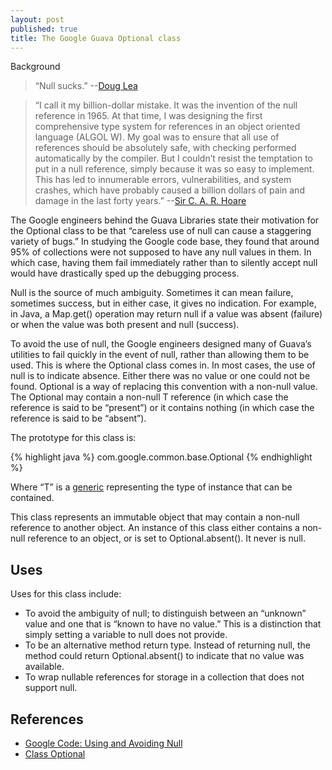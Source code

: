 ```yaml
---
layout: post
published: true
title: The Google Guava Optional class
---
```

Background

> “Null sucks.” --[Doug Lea](http://en.wikipedia.org/wiki/Doug_Lea)

> “I call it my billion-dollar mistake. It was the invention of the null reference in 1965. At that time, I was designing the first comprehensive type system for references in an object oriented language (ALGOL W). My goal was to ensure that all use of references should be absolutely safe, with checking performed automatically by the compiler. But I couldn’t resist the temptation to put in a null reference, simply because it was so easy to implement. This has led to innumerable errors, vulnerabilities, and system crashes, which have probably caused a billion dollars of pain and damage in the last forty years.” --[Sir C. A. R. Hoare](http://en.wikipedia.org/wiki/C._A._R._Hoare)

The Google engineers behind the Guava Libraries state their motivation for the Optional class to be that “careless use of null can cause a staggering variety of bugs.” In studying the Google code base, they found that around 95% of collections were not supposed to have any null values in them. In which case, having them fail immediately rather than to silently accept null would have drastically sped up the debugging process.

Null is the source of much ambiguity. Sometimes it can mean failure, sometimes success, but in either case, it gives no indication. For example, in Java, a Map.get() operation may return null if a value was absent (failure) or when the value was both present and null (success).

To avoid the use of null, the Google engineers designed many of Guava’s utilities to fail quickly in the event of null, rather than allowing them to be used. This is where the Optional class comes in. In most cases, the use of null is to indicate absence. Either there was no value or one could not be found. Optional<T> is a way of replacing this convention with a non-null value. The Optional may contain a non-null T reference (in which case the reference is said to be “present”) or it contains nothing (in which case the reference is said to be “absent”).

The prototype for this class is:

{% highlight java %}
com.google.common.base.Optional<T>
{% endhighlight %}

Where “T” is a [generic](http://www.david-merrick.com/2014/10/21/java-generics/) representing the type of instance that can be contained.

This class represents an immutable object that may contain a non-null reference to another object. An instance of this class either contains a non-null reference to an object, or is set to Optional.absent(). It never is null.

## Uses

Uses for this class include:

* To avoid the ambiguity of null;  to distinguish between an “unknown” value and one that is “known to have no value.” This is a distinction that simply setting a variable to null does not provide.
* To be an alternative method return type. Instead of returning null, the method could return Optional.absent() to indicate that no value was available.
* To wrap nullable references for storage in a collection that does not support null.

## References

* [Google Code: Using and Avoiding Null](https://code.google.com/p/guava-libraries/wiki/UsingAndAvoidingNullExplained)
* [Class Optional<T>](http://docs.guava-libraries.googlecode.com/git/javadoc/com/google/common/base/Optional.html)
